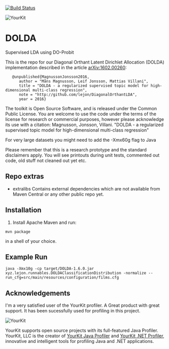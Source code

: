 [![Build Status](https://travis-ci.org/lejon/DiagonalOrthantLDA.svg?branch=master)](https://travis-ci.org/lejon/DiagonalOrthantLDA)

![YourKit](https://www.yourkit.com/images/yklogo.png)

# DOLDA

Supervised LDA using DO-Probit

This is the repo for our Diagonal Orthant Latent Dirichlet Allocation (DOLDA) implementation described in the article [arXiv:1602.00260](https://arxiv.org/abs/1602.00260 "arXiv:1602.00260"): 

```
   @unpublished{MagnussonJonsson2016,
      author = "Måns Magnusson, Leif Jonsson, Mattias Villani",
      title = "DOLDA - a regularized supervised topic model for high-dimensional multi-class regression",
      note = "http://github.com/lejon/DiagonalOrthantLDA",
      year = 2016}
```
The toolkit is Open Source Software, and is released under the Common Public License. You are welcome to use the code under the terms of the license for research or commercial purposes, however please acknowledge its use with a citation:
  Magnusson, Jonsson, Villani.  "DOLDA - a regularized supervised topic model for high-dimensional multi-class regression"
  
For very large datasets you might need to add the -Xmx60g flag to Java

Please remember that this is a research prototype and the standard disclaimers apply.
You will see printouts during unit tests, commented out code, old stuff not cleaned out yet etc.

## Repo extras

- extralibs
  Contains external dependencies which are not available from Maven Central or any other public repo yet.
  
## Installation

1. Install Apache Maven and run:

```mvn package```

in a shell of your choice.

## Example Run
```java -Xmx10g -cp target/DOLDA-1.6.0.jar  xyz.lejon.runnables.DOLDAClassificationDistribution -normalize --run_cfg=src/main/resources/configuration/films.cfg```

Acknowledgements
----------------
I'm a very satisfied user of the YourKit profiler. A Great product with great support. It has been sucessfully used for profiling in this project.

![YourKit](https://www.yourkit.com/images/yklogo.png)

YourKit supports open source projects with its full-featured Java Profiler.
YourKit, LLC is the creator of [YourKit Java Profiler](https://www.yourkit.com/java/profiler/)
and [YourKit .NET Profiler](https://www.yourkit.com/.net/profiler/),
innovative and intelligent tools for profiling Java and .NET applications.
